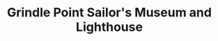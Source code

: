 ---
layout: repo
title: "Grindle Point Sailor's Museum and Lighthouse"
id: 2853
permalink: repos/2853/
---